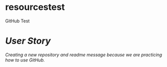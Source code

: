 # resourcestest
GitHub Test
# *User Story*
*Creating a new repository and readme message because we are practicing how to use GitHub.*
